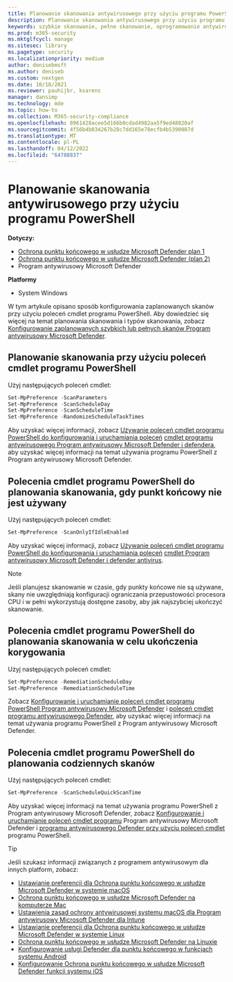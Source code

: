 ```yaml
---
title: Planowanie skanowania antywirusowego przy użyciu programu PowerShell
description: Planowanie skanowania antywirusowego przy użyciu programu PowerShell
keywords: szybkie skanowanie, pełne skanowanie, oprogramowanie antywirusowe, harmonogram, program PowerShell
ms.prod: m365-security
ms.mktglfcycl: manage
ms.sitesec: library
ms.pagetype: security
ms.localizationpriority: medium
author: denisebmsft
ms.author: deniseb
ms.custom: nextgen
ms.date: 10/18/2021
ms.reviewer: pauhijbr, ksarens
manager: dansimp
ms.technology: mde
ms.topic: how-to
ms.collection: M365-security-compliance
ms.openlocfilehash: 8961428acee5d166b0cdad4982aa5f9ed48020af
ms.sourcegitcommit: 4f56b4b034267b28c7dd165e78ecfb4b5390087d
ms.translationtype: MT
ms.contentlocale: pl-PL
ms.lasthandoff: 04/12/2022
ms.locfileid: "64788837"
---
```

# <a name="schedule-antivirus-scans-using-powershell"></a>Planowanie skanowania antywirusowego przy użyciu programu PowerShell

**Dotyczy:**
- [Ochrona punktu końcowego w usłudze Microsoft Defender plan 1](https://go.microsoft.com/fwlink/?linkid=2154037)
- [Ochrona punktu końcowego w usłudze Microsoft Defender (plan 2)](https://go.microsoft.com/fwlink/?linkid=2154037) 
- Program antywirusowy Microsoft Defender

**Platformy**
- System Windows

W tym artykule opisano sposób konfigurowania zaplanowanych skanów przy użyciu poleceń cmdlet programu PowerShell. Aby dowiedzieć się więcej na temat planowania skanowania i typów skanowania, zobacz [Konfigurowanie zaplanowanych szybkich lub pełnych skanów Program antywirusowy Microsoft Defender](schedule-antivirus-scans.md). 

## <a name="use-powershell-cmdlets-to-schedule-scans"></a>Planowanie skanowania przy użyciu poleceń cmdlet programu PowerShell

Użyj następujących poleceń cmdlet:

```PowerShell
Set-MpPreference -ScanParameters
Set-MpPreference -ScanScheduleDay
Set-MpPreference -ScanScheduleTime
Set-MpPreference -RandomizeScheduleTaskTimes

```

Aby uzyskać więcej informacji, zobacz [Używanie poleceń cmdlet programu PowerShell do konfigurowania i uruchamiania poleceń](use-powershell-cmdlets-microsoft-defender-antivirus.md) [cmdlet programu antywirusowego Program antywirusowy Microsoft Defender i defendera](/powershell/module/defender/), aby uzyskać więcej informacji na temat używania programu PowerShell z Program antywirusowy Microsoft Defender.

## <a name="powershell-cmdlets-for-scheduling-scans-when-an-endpoint-is-not-in-use"></a>Polecenia cmdlet programu PowerShell do planowania skanowania, gdy punkt końcowy nie jest używany

Użyj następujących poleceń cmdlet:

```PowerShell
Set-MpPreference -ScanOnlyIfIdleEnabled
```

Aby uzyskać więcej informacji, zobacz [Używanie poleceń cmdlet programu PowerShell do konfigurowania i uruchamiania poleceń](use-powershell-cmdlets-microsoft-defender-antivirus.md) [cmdlet Program antywirusowy Microsoft Defender i defender antivirus](/powershell/module/defender/).

> [!NOTE]
> Jeśli planujesz skanowanie w czasie, gdy punkty końcowe nie są używane, skany nie uwzględniają konfiguracji ograniczania przepustowości procesora CPU i w pełni wykorzystują dostępne zasoby, aby jak najszybciej ukończyć skanowanie.

## <a name="powershell-cmdlets-for-scheduling-scans-to-complete-remediation"></a>Polecenia cmdlet programu PowerShell do planowania skanowania w celu ukończenia korygowania

Użyj następujących poleceń cmdlet:

```PowerShell
Set-MpPreference -RemediationScheduleDay
Set-MpPreference -RemediationScheduleTime
```

Zobacz [Konfigurowanie i uruchamianie poleceń cmdlet programu PowerShell Program antywirusowy Microsoft Defender](use-powershell-cmdlets-microsoft-defender-antivirus.md) i [poleceń cmdlet programu antywirusowego Defender](/powershell/module/defender/), aby uzyskać więcej informacji na temat używania programu PowerShell z Program antywirusowy Microsoft Defender.

## <a name="powershell-cmdlets-for-scheduling-daily-scans"></a>Polecenia cmdlet programu PowerShell do planowania codziennych skanów

Użyj następujących poleceń cmdlet:

```PowerShell
Set-MpPreference -ScanScheduleQuickScanTime
```

Aby uzyskać więcej informacji na temat używania programu PowerShell z Program antywirusowy Microsoft Defender, zobacz [Konfigurowanie i uruchamianie poleceń cmdlet programu](use-powershell-cmdlets-microsoft-defender-antivirus.md) Program antywirusowy Microsoft Defender i [programu antywirusowego Defender przy użyciu poleceń cmdlet](/powershell/module/defender/) programu PowerShell.

> [!TIP]
> Jeśli szukasz informacji związanych z programem antywirusowym dla innych platform, zobacz:
> - [Ustawianie preferencji dla Ochrona punktu końcowego w usłudze Microsoft Defender w systemie macOS](mac-preferences.md)
> - [Ochrona punktu końcowego w usłudze Microsoft Defender na komputerze Mac](microsoft-defender-endpoint-mac.md)
> - [Ustawienia zasad ochrony antywirusowej systemu macOS dla Program antywirusowy Microsoft Defender dla Intune](/mem/intune/protect/antivirus-microsoft-defender-settings-macos)
> - [Ustawianie preferencji dla Ochrona punktu końcowego w usłudze Microsoft Defender w systemie Linux](linux-preferences.md)
> - [Ochrona punktu końcowego w usłudze Microsoft Defender na Linuxie](microsoft-defender-endpoint-linux.md)
> - [Konfigurowanie usługi Defender dla punktu końcowego w funkcjach systemu Android](android-configure.md)
> - [Konfigurowanie Ochrona punktu końcowego w usłudze Microsoft Defender funkcji systemu iOS](ios-configure-features.md)